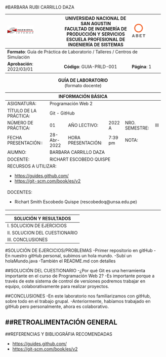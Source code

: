 #BARBARA RUBI CARRILLO DAZA
<div align="center">
<table>
    <theader>
        <tr>
            <td><img src="https://github.com/rescobedoq/pw2/blob/main/epis.png?raw=true" alt="EPIS" style="width:50%; height:auto"/></td>
            <th>
                <span style="font-weight:bold;">UNIVERSIDAD NACIONAL DE SAN AGUSTIN</span><br />
                <span style="font-weight:bold;">FACULTAD DE INGENIERÍA DE PRODUCCIÓN Y SERVICIOS</span><br />
                <span style="font-weight:bold;">ESCUELA PROFESIONAL DE INGENIERÍA DE SISTEMAS</span>
            </th>
            <td><img src="https://github.com/rescobedoq/pw2/blob/main/abet.png?raw=true" alt="ABET" style="width:50%; height:auto"/></td>
        </tr>
    </theader>
    <tbody>
        <tr><td colspan="3"><span style="font-weight:bold;">Formato</span>: Guía de Práctica de Laboratorio / Talleres / Centros de Simulación</td></tr>
        <tr><td><span style="font-weight:bold;">Aprobación</span>:  2022/03/01</td><td><span style="font-weight:bold;">Código</span>: GUIA-PRLD-001</td><td><span style="font-weight:bold;">Página</span>: 1</td></tr>
    </tbody>
</table>
</div>

<div align="center">
<span style="font-weight:bold;">GUÍA DE LABORATORIO</span><br />
<span>(formato docente)</span>
</div>


<table>
<theader>
<tr><th colspan="6">INFORMACIÓN BÁSICA</th></tr>
</theader>
<tbody>
<tr><td>ASIGNATURA:</td><td colspan="5">Programación Web 2</td></tr>
<tr><td>TÍTULO DE LA PRÁCTICA:</td><td colspan="5">Git - GitHub</td></tr>
<tr>
<td>NÚMERO DE PRÁCTICA:</td><td>01</td><td>AÑO LECTIVO:</td><td>2022 A</td><td>NRO. SEMESTRE:</td><td>III</td>
</tr>
<tr>
<td>FECHA PRESENTACIÓN::</td><td>28-Abr-2022</td><td>HORA PRESENTACIÓN:</td><td>7:39 pm</td><td>NOTA:</td><td></td>
</tr>
<tr>
<tr><td>AlUMNO:</td><td colspan="5">BARBARA CARRILLO DAZA</td></tr>
</tr>
<tr>
<tr><td>DOCENTE:</td><td colspan="5">RICHART ESCOBEDO QUISPE</td></tr>
</tr>
<tr><td colspan="6">RECURSOS A UTILIZAR:
<ul>
<li><a href="https://guides.github.com/">https://guides.github.com/</a></li>
<li><a href="https://git-scm.com/book/es/v2">https://git-scm.com/book/es/v2</a></li>
</ul>
</td>
</<tr>
<tr><td colspan="6">DOCENTES:
<ul>
<li>Richart Smith Escobedo Quispe (rescobedoq@unsa.edu.pe)</li>
</ul>
</td>
</<tr>
</tdbody>
</table>

<div align="center">
<table>
<theader>
<tr><th colspan="6">SOLUCIÓN Y RESULTADOS</th></tr>
</theader>
<tbody>
<tr><td colspan="6">I. SOLUCION DE EJERCICIOS
<tr><td colspan="6">II. SOLUCION DEL CUESTIONARIO
<tr><td colspan="6">III. CONCLUSIONES
</td>
</tr>
</tbody>
</table>
</div>

#SOLUCIÓN DE EJERCICIOS/PROBLEMAS
-Primer repositorio en gitHub
-En nuestro gitHub personal, subimos un hola mundo.
-Subí un holaMundo.java
-También el README.md con detalles

##SOLUCIÓN DEL CUESTIONARIO
-¿Por qué Git es una herramienta importante en el curso de Programación Web 2?
-Es importante porque a través de este sistema de control de versiones podremos trabajar en equipo, colaborativamente para realizar proyectos.

##CONCLUSIONES
-En este laboratorio nos familiarizamos con gitHub, sobre todo en el trabajo grupal.
-Anteriormente, habíamos trabajado en gitHub pero personalmente, ahora es colaborativo.

##RETROALIMENTACIÓN GENERAL
-

##REFERENCIAS Y BIBLIOGRÁFIA RECOMENDADAS
 - https://guides.github.com/
 - https://git-scm.com/book/es/v2




